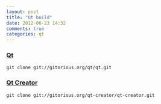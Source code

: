 ```yaml
---
layout: post
title: "Qt build"
date: 2012-06-23 14:32
comments: true
categories: qt
---
```


### [Qt](http://qt.gitorious.org/qt) ###
	git clone git://gitorious.org/qt/qt.git

### [Qt Creator](http://qt.gitorious.org/qt-creator) ###
	git clone git://gitorious.org/qt-creator/qt-creator.git

<!---
################################################################################
-->



